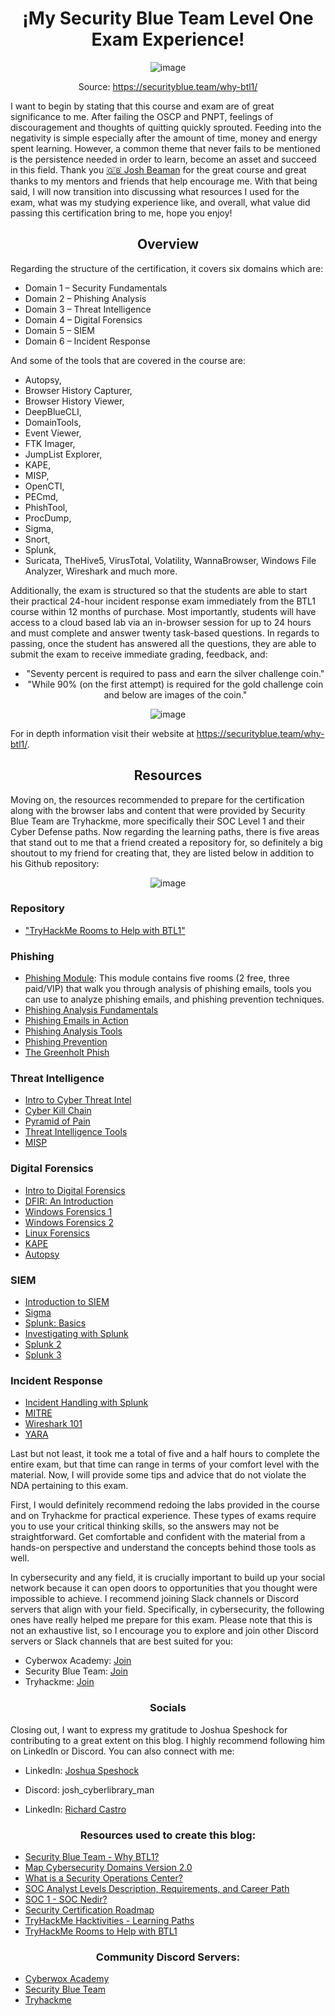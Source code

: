 <div align="center">
  
# ¡My Security Blue Team Level One Exam Experience!

![image](https://github.com/enleak/enleak.github.io/assets/55566953/2ca07c97-64fb-4a8d-8c20-e4fb17b8e881)
</div>

<div align="center">
  
Source: https://securityblue.team/why-btl1/
</div>

  
I want to begin by stating that this course and exam are of great significance to me. After failing the OSCP and PNPT, feelings of discouragement and thoughts of quitting quickly sprouted. Feeding into the negativity is simple especially after the amount of time, money and energy spent learning. However, a common theme that never fails to be mentioned is the persistence needed in order to learn, become an asset and succeed in this field. Thank you [🇬🇧 Josh Beaman](https://www.linkedin.com/in/joshuabeaman/) for the great course and great thanks to my mentors and friends that help encourage me. With that being said, I will now transition into discussing what resources I used for the exam, what was my studying experience like, and overall, what value did passing this certification bring to me, hope you enjoy!

<div align="center">

## Overview
</div>

Regarding the structure of the certification, it covers six domains which are:

+	Domain 1 – Security Fundamentals
+	Domain 2 – Phishing Analysis
+	Domain 3 – Threat Intelligence
+	Domain 4 – Digital Forensics
+	Domain 5 – SIEM
+	Domain 6 – Incident Response

And some of the tools that are covered in the course are:

+	Autopsy, 
+	Browser History Capturer, 
+	Browser History Viewer, 
+	DeepBlueCLI, 
+	DomainTools, 
+	Event Viewer,
+	FTK Imager,
+	JumpList Explorer, 
+	KAPE, 
+	MISP, 
+	OpenCTI, 
+	PECmd, 
+	PhishTool, 
+	ProcDump, 
+	Sigma, 
+	Snort,
+	Splunk,
+	Suricata, TheHive5, VirusTotal, Volatility, WannaBrowser, Windows File Analyzer, Wireshark and much more.

Additionally, the exam is structured so that the students are able to start their practical 24-hour incident response exam immediately from the BTL1 course within 12 months of purchase. Most importantly, students will have access to a cloud based lab via an in-browser session for up to 24 hours and must complete and answer twenty task-based questions. In regards to passing, once the student has answered all the questions, they are able to submit the exam to receive immediate grading, feedback, and:
  

<div align="center">

+	"Seventy percent is required to pass and earn the silver challenge coin."
+	"While 90% (on the first attempt) is required for the gold challenge coin and below are images of the coin."
  
![image](https://github.com/enleak/enleak.github.io/assets/55566953/693736e7-2ab8-4f2e-8f9f-2d26e352cb29)
</div>

For in depth information visit their website at https://securityblue.team/why-btl1/.

<div align="center">

## Resources
</div>

Moving on, the resources recommended to prepare for the certification along with the browser labs and content that were provided by Security Blue Team are Tryhackme, more specifically their SOC Level 1 and their Cyber Defense paths. Now regarding the learning paths, there is five areas that stand out to me that a friend created a repository for, so definitely a big shoutout to my friend for creating that, they are listed below in addition to his Github repository:


<div align="center">


![image](https://github.com/enleak/enleak.github.io/assets/55566953/1e9bef34-7402-45dd-9c48-a3393bd2b461)
</div>

### Repository
+ ["TryHackMe Rooms to Help with BTL1"](https://github.com/securitypoodle/Cyber-Training-Platforms/blob/cb89b9a7ddc51b53b649a1bdaed1526eb0df4b89/SecurityBlueTeam/TryHackMe%20Rooms%20to%20Help%20with%20BTL1.md)

### Phishing
 + [Phishing Module](https://tryhackme.com/module/phishing): This module contains five rooms (2 free, three paid/VIP) that walk you through analysis of phishing emails, tools you can use to analyze phishing emails, and phishing prevention techniques.
+	[Phishing Analysis Fundamentals](https://tryhackme.com/room/phishingemails1tryoe)
+	[Phishing Emails in Action](https://tryhackme.com/room/phishingemails2rytmuv)
+	[Phishing Analysis Tools](https://tryhackme.com/room/phishingemails3tryoe)
+	[Phishing Prevention](https://tryhackme.com/room/phishingemails4gkxh)
+	[The Greenholt Phish](https://tryhackme.com/room/phishingemails5fgjlzxc)

### Threat Intelligence
+	[Intro to Cyber Threat Intel](https://tryhackme.com/room/cyberthreatintel)
+	[Cyber Kill Chain](https://tryhackme.com/room/cyberkillchainzmt)
+	[Pyramid of Pain](https://tryhackme.com/room/pyramidofpainax)
+	[Threat Intelligence Tools](https://tryhackme.com/room/threatinteltools)
+	[MISP](https://tryhackme.com/room/misp)

### Digital Forensics
+	[Intro to Digital Forensics](https://tryhackme.com/room/introdigitalforensics)
+	[DFIR: An Introduction](https://tryhackme.com/room/introductoryroomdfirmodule)
+	[Windows Forensics 1](https://tryhackme.com/room/windowsforensics1)
+	[Windows Forensics 2](https://tryhackme.com/room/windowsforensics2)
+	[Linux Forensics](https://tryhackme.com/room/linuxforensics)
+	[KAPE](https://tryhackme.com/room/kape)
+	[Autopsy](https://tryhackme.com/room/btautopsye0)

### SIEM
+	[Introduction to SIEM](https://tryhackme.com/room/introtosiem)
+	[Sigma](https://tryhackme.com/room/sigma)
+	[Splunk: Basics](https://tryhackme.com/room/splunk101)
+	[Investigating with Splunk](https://tryhackme.com/room/investigatingwithsplunk)
+	[Splunk 2](https://tryhackme.com/room/splunk2gcd5)
+	[Splunk 3](https://tryhackme.com/room/splunk3zs)

### Incident Response
+	[Incident Handling with Splunk](https://tryhackme.com/room/splunk201)
+	[MITRE](https://tryhackme.com/room/mitre)
+	[Wireshark 101](https://tryhackme.com/room/wireshark)
+	[YARA](https://tryhackme.com/room/yara)

  

Last but not least, it took me a total of five and a half hours to complete the entire exam, but that time can range in terms of your comfort level with the material. Now, I will provide some tips and advice that do not violate the NDA pertaining to this exam.

First, I would definitely recommend redoing the labs provided in the course and on Tryhackme for practical experience. These types of exams require you to use your critical thinking skills, so the answers may not be straightforward. Get comfortable and confident with the material from a hands-on perspective and understand the concepts behind those tools as well.

In cybersecurity and any field, it is crucially important to build up your social network because it can open doors to opportunities that you thought were impossible to achieve. I recommend joining Slack channels or Discord servers that align with your field. Specifically, in cybersecurity, the following ones have really helped me prepare for this exam. Please note that this is not an exhaustive list, so I encourage you to explore and join other Discord servers or Slack channels that are best suited for you:

- Cyberwox Academy: [Join](https://discord.gg/dqcse7QJYb)
- Security Blue Team: [Join](https://discord.com/invite/gEUeKm8)
- Tryhackme: [Join](https://discord.com/invite/Q3gWjVmHsx)
  
  


<div align="center">
  
### Socials
</div>


Closing out, I want to express my gratitude to Joshua Speshock for contributing to a great extent on this blog. I highly recommend following him on LinkedIn or Discord. You can also connect with me:

- LinkedIn: [Joshua Speshock](https://www.linkedin.com/in/joshua-speshock/)
- Discord: josh_cyberlibrary_man

- LinkedIn: [Richard Castro](https://www.linkedin.com/in/enleak/)

<div align="center">
  
### Resources used to create this blog:
</div>

+ [Security Blue Team - Why BTL1?](https://securityblue.team/why-btl1/)
+ [Map Cybersecurity Domains Version 2.0](https://www.linkedin.com/pulse/map-cybersecurity-domains-version-20-henry-jiang-ciso-cissp/)
+ [What is a Security Operations Center?](https://www.comptia.org/content/articles/what-is-a-security-operations-center)
+ [SOC Analyst Levels Description, Requirements, and Career Path](https://letsdefend.io/blog/soc-analyst-levels-description-requirements-career/)
+ [SOC 1 - SOC Nedir?](https://alpbatursahin.medium.com/soc-1-soc-nedir-32d28d7f0383)
+ [Security Certification Roadmap](https://pauljerimy.com/security-certification-roadmap/)
+ [TryHackMe Hacktivities - Learning Paths](https://tryhackme.com/hacktivities#learning-paths)
+ [TryHackMe Rooms to Help with BTL1](https://github.com/securitypoodle/Cyber-Training-Platforms/blob/cb89b9a7ddc51b53b649a1bdaed1526eb0df4b89/SecurityBlueTeam/TryHackMe%20Rooms%20to%20Help%20with%20BTL1.md)

<div align="center">
  
### Community Discord Servers:
</div>

+ [Cyberwox Academy](https://discord.gg/dqcse7QJYb)
+ [Security Blue Team](https://discord.com/invite/gEUeKm8)
+ [Tryhackme](https://discord.com/invite/Q3gWjVmHsx)





